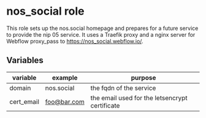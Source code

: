 # nos_social role

This role sets up the nos.social homepage and prepares for a future service to provide the nip 05 service. It uses a Traefik proxy and a nginx server for Webflow proxy_pass to https://nos_social.webflow.io/. 

## Variables

| variable     | example            | purpose                    |
| ------------ | ------------------ | -------------------------- |
| domain       | nos.social   | the fqdn of the service    |
| cert_email   | foo@bar.com        | the email used for the letsencrypt certificate |
